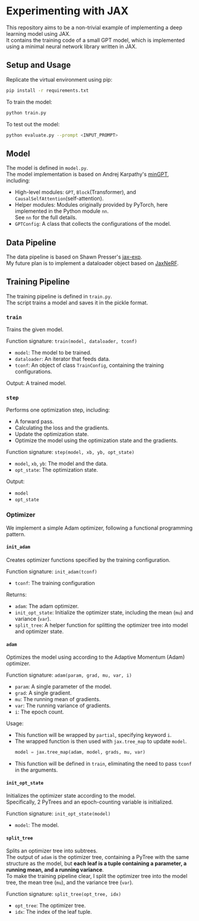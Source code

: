 # Experimenting with JAX

This repository aims to be a non-trivial example of implementing a deep learning model using JAX.  
It contains the training code of a small GPT model, which is implemented using a minimal neural network library
written in JAX.

## Setup and Usage

Replicate the virtual environment using pip:
```bash
pip install -r requirements.txt
```

To train the model:
```bash
python train.py
```

To test out the model:
```bash
python evaluate.py --prompt <INPUT_PROMPT>
```

## Model

The model is defined in `model.py`.  
The model implementation is based on Andrej Karpathy's [minGPT](https://github.com/karpathy/minGPT), including:
- High-level modules: `GPT`, `Block`(Transformer), and `CausalSelfAttention`(self-attention).
- Helper modules: Modules originally provided by PyTorch, here implemented in the Python module `nn`.  
  See `nn` for the full details.
- `GPTConfig`: A class that collects the configurations of the model.

## Data Pipeline

The data pipeline is based on Shawn Presser's [jax-exp](https://github.com/shawwn/jax-exp).  
My future plan is to implement a dataloader object based on
[JaxNeRF](https://github.com/google-research/google-research/blob/master/jaxnerf/nerf/datasets.py).

## Training Pipeline

The training pipeline is defined in `train.py`.  
The script trains a model and saves it in the pickle format.

### `train`

Trains the given model.

Function signature: `train(model, dataloader, tconf)`

- `model`: The model to be trained.
- `dataloader`: An iterator that feeds data.
- `tconf`: An object of class `TrainConfig`, containing the training configurations.

Output: A trained model.

### `step`

Performs one optimization step, including:

- A forward pass.
- Calculating the loss and the gradients.
- Update the optimization state.
- Optimize the model using the optimization state and the gradients.

Function signature: `step(model, xb, yb, opt_state)`

- `model`, `xb`, `yb`: The model and the data.
- `opt_state`: The optimization state.

Output:

- `model`
- `opt_state`

### Optimizer

We implement a simple Adam optimizer, following a functional programming pattern.

#### `init_adam`

Creates optimizer functions specified by the training configuration.

Function signature: `init_adam(tconf)`

- `tconf`: The training configuration

Returns:
- `adam`: The adam optimizer.
- `init_opt_state`: Initialize the optimizer state, including the mean (`mu`) and variance (`var`).
- `split_tree`: A helper function for splitting the optimizer tree into model and optimizer state.

#### `adam`

Optimizes the model using according to the Adaptive Momentum (Adam) optimizer.

Function signature: `adam(param, grad, mu, var, i)`

- `param`: A single parameter of the model.
- `grad`: A single gradient.
- `mu`: The running mean of gradients.
- `var`: The running variance of gradients.
- `i`: The epoch count.

Usage:

- This function will be wrapped by `partial`, specifying keyword `i`.
- The wrapped function is then used with `jax.tree_map` to update `model`.
  ```python
  model = jax.tree_map(adam, model, grads, mu, var)
  ```
- This function will be defined in `train`, eliminating the need to pass `tconf` in the arguments.

#### `init_opt_state`

Initializes the optimizer state according to the model.  
Specifically, 2 PyTrees and an epoch-counting variable is initialized.

Function signature: `init_opt_state(model)`

- `model`: The model.

#### `split_tree`

Splits an optimizer tree into subtrees.  
The output of `adam` is the optimizer tree, containing a PyTree with the same structure as the model,
but **each leaf is a tuple containing a parameter, a running mean, and a running variance**.  
To make the training pipeline clear, I split the optimizer tree into the model tree, the mean tree (`mu`),
and the variance tree (`var`).

Function signature: `split_tree(opt_tree, idx)`

- `opt_tree`: The optimizer tree.
- `idx`: The index of the leaf tuple.
